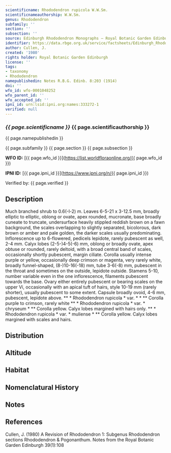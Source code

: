 ```yaml
---
scientificname: Rhododendron rupicola W.W.Sm.
scientificnameauthorship: W.W.Sm.
genus: Rhododendron
subfamily: ''
section: ''
subsection: ''
source: Edinburgh Rhododendron Monographs – Royal Botanic Garden Edinburgh
identifier: https://data.rbge.org.uk/service/factsheets/Edinburgh_Rhododendron_Monographs.xhtml
author: Cullen, J.
created: '1980'
rights holder: Royal Botanic Garden Edinburgh
license: ''
tags:
- taxonomy
- Rhododendron
namepublishedin: Notes R.B.G. Edinb. 8:203 (1914)
doi: ''
wfo_id: wfo-0001048252
wfo_parent_id: ''
wfo_accepted_id: ''
ipni_id: urn:lsid:ipni.org:names:333272-1
verified: null
---
```

### _{{ page.scientificname }}_ {{ page.scientificauthorship }}
 {{ page.namepublishedin }}

{{ page.subfamily }} {{ page.section }} {{ page.subsection }}

**WFO ID:** [{{ page.wfo_id }}](https://list.worldfloraonline.org/{{ page.wfo_id }})

**IPNI ID:** [{{ page.ipni_id }}](https://www.ipni.org/n/{{ page.ipni_id }})

Verified by: {{ page.verified }}



## Description
Much branched shrub to 0.6(-l-2) m. Leaves 6-5-21 x 3-12.5 mm, broadly elliptic to elliptic, oblong or ovate, apex rounded, mucronate, base broadly cuneate to truncate, undersurface heavily stippled reddish brown on a fawn background, the scales overlapping to slightly separated, bicolorous, dark brown or amber and pale golden, the darker scales usually predominating. Inflorescence up to 6-flowered, pedicels lepidote, rarely pubescent as well, 2-4 mm. Calyx lobes (2-5-)4-5(-6) mm, oblong or broadly ovate, apex obtuse or rounded, rarely deltoid, with a broad central band of scales, occasionally shortly pubescent, margin ciliate. Corolla usually intense purple or yellow, occasionally deep crimson or magenta, very rarely white, broadly funnel-shaped, (8-)10-16(-18) mm, tube 3-6(-8) mm, pubescent in the throat and sometimes on the outside, lepidote outside. Stamens 5-10, number variable even in the one inflorescence, filaments pubescent towards the base. Ovary either entirely pubescent or bearing scales on the upper Vi, occasionally with an apical tuft of hairs, style 10-19 mm (rarely shorter), usually pubescent to some extent. Capsule broadly ovoid, 4-6 mm, pubescent, lepidote above. ** * Rhododendron rupicola * var. * * ** Corolla purple to crimson, rarely white ** * Rhododendron rupicola * var. * chryseum * ** Corolla yellow. Calyx lobes margined with hairs only. ** * Rhododendron rupicola * var. * muliense * ** Corolla yellow. Calyx lobes margined with scales and hairs.

## Distribution


## Altitude


## Habitat


## Nomenclatural History

                       
## Notes


## References

Cullen, J. (1980) A Revision of Rhododendron 1: Subgenus Rhododendron sections Rhododendron & Pogonanthum. Notes from the Royal Botanic Garden Edinburgh 39(1):108
